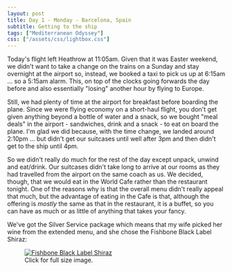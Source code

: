 ```yaml
---
layout: post
title: Day 1 - Monday - Barcelona, Spain
subtitle: Getting to the ship
tags: ["Mediterranean Odyssey"]
css: ["/assets/css/lightbox.css"]
---
```

Today's flight left Heathrow at 11:05am. Given that it was Easter weekend, we didn't want to take a change on the trains on a Sunday and stay overnight at the airport so, instead, we booked a taxi to pick us up at 6:15am ... so a 5:15am alarm. This, on top of the clocks going forwards the day before and also essentially "losing" another hour by flying to Europe.

Still, we had plenty of time at the airport for breakfast before boarding the plane. Since we were flying economy on a short-haul flight, you don't get given anything beyond a bottle of water and a snack, so we bought "meal deals" in the airport - sandwiches, drink and a snack - to eat on board the plane. I'm glad we did because, with the time change, we landed around 2:10pm ... but didn't get our suitcases until well after 3pm and then didn't get to the ship until 4pm.

So we didn't really do much for the rest of the day except unpack, unwind and eat/drink. Our suitcases didn't take long to arrive at our rooms as they had travelled from the airport on the same coach as us. We decided, though, that we would eat in the World Cafe rather than the restaurant tonight. One of the reasons why is that the overall menu didn't really appeal that much, but the advantage of eating in the Cafe is that, although the offering is *mostly* the same as that in the restaurant, it is a buffet, so you can have as much or as little of anything that takes your fancy.

We've got the Silver Service package which means that my wife picked her wine from the extended menu, and she chose the Fishbone Black Label Shiraz:

<figure>
<a href="https://www.fishbonewines.com.au/cdn/shop/files/Fishbone_BLACK_Shiraz_NV.png?v=1708487763&width=1200" data-lightbox="image-1" data-title="Fishbone Black Label Shiraz">
<img src="https://www.fishbonewines.com.au/cdn/shop/files/Fishbone_BLACK_Shiraz_NV.png?v=1708487763&width=200" alt="Fishbone Black Label Shiraz">
</a>
<figcaption>Click for full size image.</figcaption>
</figure>
